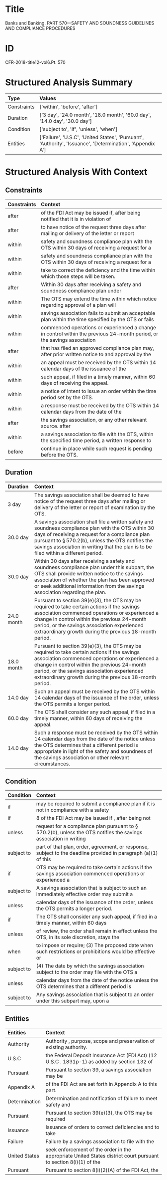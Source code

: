 # Title

 Banks and Banking. PART 570—SAFETY AND SOUNDNESS GUIDELINES AND COMPLIANCE PROCEDURES


# ID

 CFR-2018-title12-vol6.Pt. 570


# Structured Analysis Summary

| Type        | Values                                                                                                    |
|:------------|:----------------------------------------------------------------------------------------------------------|
| Constraints | ['within', 'before', 'after']                                                                             |
| Duration    | ['3 day', '24.0 month', '18.0 month', '60.0 day', '14.0 day', '30.0 day']                                 |
| Condition   | ['subject to', 'if', 'unless', 'when']                                                                    |
| Entities    | ['Failure', 'U.S.C', 'United States', 'Pursuant', 'Authority', 'Issuance', 'Determination', 'Appendix A'] |


# Structured Analysis With Context

 


## Constraints

| Constraints   | Context                                                                                                                 |
|:--------------|:------------------------------------------------------------------------------------------------------------------------|
| after         | of the FDI Act may be issued if, after being notified that it is in violation of                                        |
| after         | to have notice of the request three days after mailing or delivery of the letter or report                              |
| within        | safety and soundness compliance plan with the OTS within 30 days of receiving a request for a                           |
| within        | safety and soundness compliance plan with the OTS within 30 days of receiving a request for a                           |
| within        | take to correct the deficiency and the time within  which those steps will be taken.                                    |
| after         | Within 30 days  after receiving a safety and soundness compliance plan under                                            |
| within        | The OTS may extend the time  within which notice regarding approval of a plan will                                      |
| within        | savings association fails to submit an acceptable plan within the time specified by the OTS or fails                    |
| within        | commenced operations or experienced a change in control within the previous 24-month period, or the savings association |
| after         | that has filed an approved compliance plan may, after prior written notice to and approval by the                       |
| within        | an appeal must be received by the OTS within 14 calendar days of the issuance of the                                    |
| within        | such appeal, if filed in a timely manner, within  60 days of receiving the appeal.                                      |
| within        | a notice of intent to issue an order within  the time period set by the OTS.                                            |
| within        | a response must be received by the OTS within 14 calendar days from the date of the                                     |
| after         | the savings association, or any other relevant source. after                                                            |
| within        | a savings association to file with the OTS, within the specified time period, a written response to                     |
| before        | continue in place while such request is pending before  the OTS.                                                        |


## Duration

| Duration   | Context                                                                                                                                                                                                                                                                                                        |
|:-----------|:---------------------------------------------------------------------------------------------------------------------------------------------------------------------------------------------------------------------------------------------------------------------------------------------------------------|
| 3 day      | The savings association shall be deemed to have notice of the request three days after mailing or delivery of the letter or report of examination by the OTS.                                                                                                                                                  |
| 30.0 day   | A savings association shall file a written safety and soundness compliance plan with the OTS within 30 days of receiving a request for a compliance plan pursuant to &#167;&#8201;570.2(b), unless the OTS notifies the savings association in writing that the plan is to be filed within a different period. |
| 30.0 day   | Within 30 days after receiving a safety and soundness compliance plan under this subpart, the OTS shall provide written notice to the savings association of whether the plan has been approved or seek additional information from the savings association regarding the plan.                                |
| 24.0 month | Pursuant to section 39(e)(3), the OTS may be required to take certain actions if the savings association commenced operations or experienced a change in control within the previous 24-month period, or the savings association experienced extraordinary growth during the previous 18-month period.         |
| 18.0 month | Pursuant to section 39(e)(3), the OTS may be required to take certain actions if the savings association commenced operations or experienced a change in control within the previous 24-month period, or the savings association experienced extraordinary growth during the previous 18-month period.         |
| 14.0 day   | Such an appeal must be received by the OTS within 14 calendar days of the issuance of the order, unless the OTS permits a longer period.                                                                                                                                                                       |
| 60.0 day   | The OTS shall consider any such appeal, if filed in a timely manner, within 60 days of receiving the appeal.                                                                                                                                                                                                   |
| 14.0 day   | Such a response must be received by the OTS within 14 calendar days from the date of the notice unless the OTS determines that a different period is appropriate in light of the safety and soundness of the savings association or other relevant circumstances.                                              |


## Condition

| Condition   | Context                                                                                                                     |
|:------------|:----------------------------------------------------------------------------------------------------------------------------|
| if          | may be required to submit a compliance plan if it is not in compliance with a safety                                        |
| if          | 8 of the FDI Act may be issued if , after being not                                                                         |
| unless      | request for a compliance plan pursuant to &#167;&#8201;570.2(b), unless the OTS notifies the savings association in writing |
| subject to  | part of that plan, order, agreement, or response, subject to the deadline provided in paragraph (a)(1) of this              |
| if          | OTS may be required to take certain actions if the savings association commenced operations or experienced a                |
| subject to  | A savings association that is  subject to such an immediately effective order may submit a                                  |
| unless      | calendar days of the issuance of the order, unless  the OTS permits a longer period.                                        |
| if          | The OTS shall consider any such appeal,  if filed in a timely manner, within 60 days                                        |
| unless      | of review, the order shall remain in effect unless the OTS, in its sole discretion, stays the                               |
| when        | to impose or require; (3) The proposed date when such restrictions or prohibitions would be effective or                    |
| subject to  | (4) The date by which the savings association subject to the order may file with the OTS a                                  |
| unless      | calendar days from the date of the notice unless the OTS determines that a different period is                              |
| subject to  | Any savings association that is  subject to an order under this subpart may, upon a                                         |


## Entities

| Entities      | Context                                                                                                          |
|:--------------|:-----------------------------------------------------------------------------------------------------------------|
| Authority     | Authority , purpose, scope and preservation of existing authority.                                               |
| U.S.C         | the Federal Deposit Insurance Act (FDI Act) (12 U.S.C . 1831p-1) as added by section 132 of                      |
| Pursuant      | Pursuant to section 39, a savings association may be                                                             |
| Appendix A    | of the FDI Act are set forth in Appendix A  to this part.                                                        |
| Determination | Determination and notification of failure to meet safety and                                                     |
| Pursuant      | Pursuant to section 39(e)(3), the OTS may be required                                                            |
| Issuance      | Issuance of orders to correct deficiencies and to take                                                           |
| Failure       | Failure by a savings association to file with the                                                                |
| United States | seek enforcement of the order in the appropriate United States district court pursuant to section 8(i)(1) of the |
| Pursuant      | Pursuant to section 8(i)(2)(A) of the FDI Act, the                                                               |


